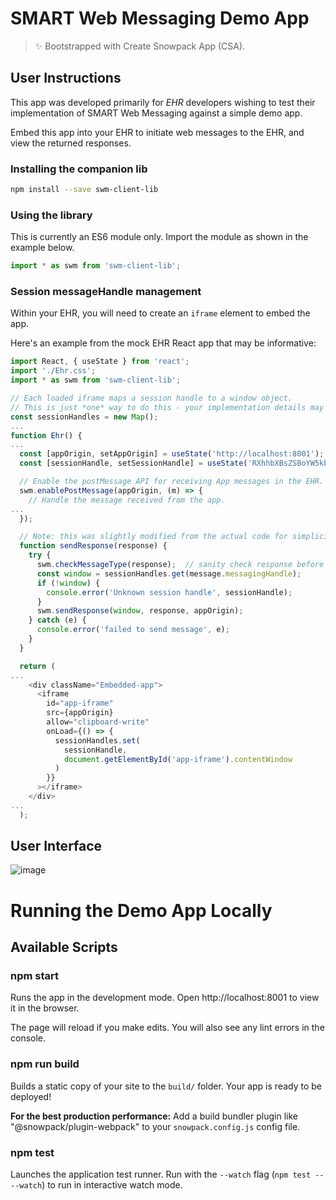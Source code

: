 # SMART Web Messaging Demo App

> ✨ Bootstrapped with Create Snowpack App (CSA).

## User Instructions

This app was developed primarily for *EHR* developers wishing to test their implementation of SMART Web Messaging against a simple demo app.

Embed this app into your EHR to initiate web messages to the EHR, and view the returned responses.

### Installing the companion lib
```bash
npm install --save swm-client-lib
```

### Using the library

This is currently an ES6 module only.  Import the module as shown in the example below.

```js
import * as swm from 'swm-client-lib';
```

### Session messageHandle management
Within your EHR, you will need to create an `iframe` element to embed the app.

Here's an example from the mock EHR React app that may be informative:
```js
import React, { useState } from 'react';
import './Ehr.css';
import * as swm from 'swm-client-lib';

// Each loaded iframe maps a session handle to a window object.
// This is just *one* way to do this - your implementation details may vary.
const sessionHandles = new Map();
...
function Ehr() {
...
  const [appOrigin, setAppOrigin] = useState('http://localhost:8001');
  const [sessionHandle, setSessionHandle] = useState('RXhhbXBsZSBoYW5kbGUK');

  // Enable the postMessage API for receiving App messages in the EHR.
  swm.enablePostMessage(appOrigin, (m) => {
    // Handle the message received from the app.
...
  });

  // Note: this was slightly modified from the actual code for simplicity.
  function sendResponse(response) {
    try {
      swm.checkMessageType(response);  // sanity check response before sending it
      const window = sessionHandles.get(message.messagingHandle);
      if (!window) {
        console.error('Unknown session handle', sessionHandle);
      }
      swm.sendResponse(window, response, appOrigin);
    } catch (e) {
      console.error('failed to send message', e);
    }
  }

  return (
...
    <div className="Embedded-app">
      <iframe
        id="app-iframe"
        src={appOrigin}
        allow="clipboard-write"
        onLoad={() => {
          sessionHandles.set(
            sessionHandle, 
            document.getElementById('app-iframe').contentWindow
          )
        }}
      ></iframe>
    </div>
...
  );
```

## User Interface
![image](https://user-images.githubusercontent.com/4342684/118530733-98708900-b70a-11eb-920c-60b8609a1592.png)


# Running the Demo App Locally

## Available Scripts

### npm start

Runs the app in the development mode.
Open http://localhost:8001 to view it in the browser.

The page will reload if you make edits.
You will also see any lint errors in the console.

### npm run build

Builds a static copy of your site to the `build/` folder.
Your app is ready to be deployed!

**For the best production performance:** Add a build bundler plugin like "@snowpack/plugin-webpack" to your `snowpack.config.js` config file.

### npm test

Launches the application test runner.
Run with the `--watch` flag (`npm test -- --watch`) to run in interactive watch mode.
